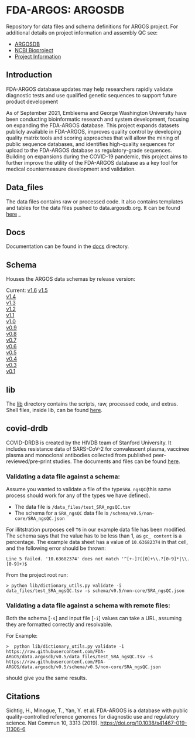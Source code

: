 # FDA-ARGOS: ARGOSDB

Repository for data files and schema definitions for ARGOS project.
For additional details on project information and assembly QC see:

* [ARGOSDB](https://data.argosdb.org/)
* [NCBI Bioproject](https://www.ncbi.nlm.nih.gov/bioproject/231221)
* [Project Information](https://www.fda.gov/emergency-preparedness-and-response/mcm-regulatory-science/expanding-next-generation-sequencing-tools-support-pandemic-preparedness-and-response)

## Introduction
FDA-ARGOS database updates may help researchers rapidly validate diagnostic tests and use qualified genetic sequences to support future product development

As of September 2021, Embleema and George Washington University have been conducting bioinformatic research and system development, focusing on expanding the FDA-ARGOS database. This project expands datasets publicly available in FDA-ARGOS, improves quality control by developing quality matrix tools and scoring approaches that will allow the mining of public sequence databases, and identifies high-quality sequences for upload to the FDA-ARGOS database as regulatory-grade sequences. Building on expansions during the COVID-19 pandemic, this project aims to further improve the utility of the FDA-ARGOS database as a key tool for medical countermeasure development and validation.

## Data_files
The data files contains raw or processed code. It also contains templates and tables for the data files pushed to data.argosdb.org.
It can be found [here](data_files)
_
## Docs
Documentation can be found in the [docs](docs) directory.

## Schema
Houses the ARGOS data schemas by release version:

Current: [v1.6](https://github.com/FDA-ARGOS/data.argosdb/tree/main/schema/v1.6)
[v1.5](https://github.com/FDA-ARGOS/data.argosdb/tree/main/schema/v1.5)  
[v1.4](https://github.com/FDA-ARGOS/data.argosdb/tree/main/schema/v1.4)  
[v1.3](https://github.com/FDA-ARGOS/data.argosdb/tree/main/schema/v1.3)  
[v1.2](https://github.com/FDA-ARGOS/data.argosdb/tree/main/schema/v1.2)  
[v1.1](https://github.com/FDA-ARGOS/data.argosdb/tree/main/schema/v1.1)  
[v1.0](https://github.com/FDA-ARGOS/data.argosdb/tree/main/schema/v1.0)  
[v0.9](https://github.com/FDA-ARGOS/data.argosdb/tree/main/schema/v0.9)  
[v0.8](https://github.com/FDA-ARGOS/data.argosdb/tree/main/schema/v0.8)  
[v0.7](https://github.com/FDA-ARGOS/data.argosdb/tree/main/schema/v0.7)  
[v0.6](https://github.com/FDA-ARGOS/data.argosdb/tree/main/schema/v0.6)  
[v0.5](https://github.com/FDA-ARGOS/data.argosdb/tree/main/schema/v0.5)  
[v0.4](https://github.com/FDA-ARGOS/data.argosdb/tree/main/schema/v0.4)  
[v0.3](https://github.com/FDA-ARGOS/data.argosdb/tree/main/schema/v0.3)  
[v0.1](https://github.com/FDA-ARGOS/data.argosdb/tree/main/schema/v0.1)  

## lib
The [lib](lib) directory contains the scripts, raw, processed code, and extras. 
Shell files, inside lib, can be found [here](lib/shell).

## covid-drdb
COVID-DRDB is created by the HIVDB team of Stanford University. It includes resistance data of SARS-CoV-2 for convalescent plasma, vaccinee plasma and monoclonal antibodies collected from published peer-reviewed/pre-print studies.
The documents and files can be found [here](covid-drdb/README.md).

### Validating a data file against a schema:
Assume you wanted to validate a file of the type`SRA_ngsQC`(this same process should work for any of the types we have defined).

- The data file is `/data_files/test_SRA_ngsQC.tsv`
- The schema for a `SRA_ngsQC` data file is `/schema/v0.5/non-core/SRA_ngsQC.json` 

For illitstration purposes cell `T6` in our example data file has been modified. The schema says that the value has to be less than 1, as `gc_ content` is a percentage. The example data sheet has a value of `10.63682374` in that cell, and the following error should be thrown:

`Line 5 failed. '10.63682374' does not match '^[+-]?([0]+\\.?[0-9]*|\\.[0-9]+)$` 

From the project root run:
 
```shell
> python lib/dictionary_utils.py validate -i data_files/test_SRA_ngsQC.tsv -s schema/v0.5/non-core/SRA_ngsQC.json
```

### Validating a data file against a schema with remote files:

Both the schema [`-s`] and input file [`-i`] values can take a URL, assuming they are formatted correctly and resolvable. 

For Example: 
```
>  python lib/dictionary_utils.py validate -i https://raw.githubusercontent.com/FDA-ARGOS/data.argosdb/v0.5/data_files/test_SRA_ngsQC.tsv -s https://raw.githubusercontent.com/FDA-ARGOS/data.argosdb/v0.5/schema/v0.5/non-core/SRA_ngsQC.json
``` 
should give you the same results. 


## Citations
Sichtig, H., Minogue, T., Yan, Y. et al. FDA-ARGOS is a database with public quality-controlled reference genomes for diagnostic use and regulatory science. Nat Commun 10, 3313 (2019). https://doi.org/10.1038/s41467-019-11306-6


